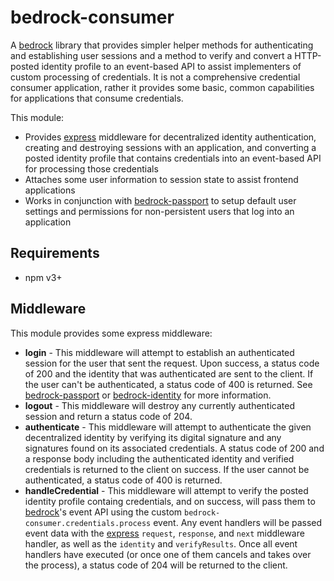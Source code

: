 # bedrock-consumer

A [bedrock][] library that provides simpler helper methods for authenticating
and establishing user sessions and a method to verify and convert a HTTP-posted
identity profile to an event-based API to assist implementers of custom
processing of credentials. It is not a comprehensive credential
consumer application, rather it provides some basic, common capabilities for
applications that consume credentials.

This module:

* Provides [express][] middleware for decentralized identity authentication,
  creating and destroying sessions with an application, and converting
  a posted identity profile that contains credentials into an event-based
  API for processing those credentials
* Attaches some user information to session state to assist frontend
  applications
* Works in conjunction with [bedrock-passport][] to setup default user
  settings and permissions for non-persistent users that log into an
  application

## Requirements

- npm v3+

## Middleware

This module provides some express middleware:

* **login** - This middleware will attempt to establish an authenticated
  session for the user that sent the request. Upon success, a status code
  of 200 and the identity that was authenticated are sent to the client. If
  the user can't be authenticated, a status code of 400 is returned. See
  [bedrock-passport][] or [bedrock-identity][] for more information.
* **logout** - This middleware will destroy any currently authenticated
  session and return a status code of 204.
* **authenticate** - This middleware will attempt to authenticate the given
  decentralized identity by verifying its digital signature and any signatures
  found on its associated credentials. A status code of 200 and a response
  body including the authenticated identity and verified credentials is
  returned to the client on success. If the user cannot be authenticated, a
  status code of 400 is returned.
* **handleCredential** - This middleware will attempt to verify the posted
  identity profile containg credentials, and on success, will pass them to
  [bedrock][]'s event API using the custom
  `bedrock-consumer.credentials.process` event. Any event handlers will be
  passed event data with the [express] `request`, `response`, and `next`
  middleware handler, as well as the `identity` and `verifyResults`. Once
  all event handlers have executed (or once one of them cancels and takes over
  the process), a status code of 204 will be returned to the client.

[bedrock]: https://github.com/digitalbazaar/bedrock
[bedrock-identity]: https://github.com/digitalbazaar/bedrock-identity
[bedrock-passport]: https://github.com/digitalbazaar/bedrock-passport
[express]: https://github.com/expressjs/express
